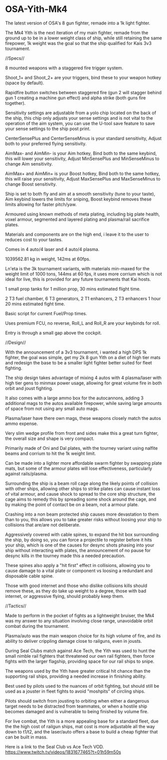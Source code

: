 # OSA-Yith-Mk4
The latest version of OSA's 8 gun fighter, remade into a 1k light fighter.

The Mk4 Yith is the next iteration of my main fighter, remade from the ground up to be in a lower weight class of ship, while still retaining the same firepower, 1k weight was the goal so that the ship qualified for Kais 3v3 tournament.

//Specs//

8 mounted weapons with a staggered fire trigger system.

Shoot_1+ and Shoot_2+ are your triggers, bind these to your weapon hotkey (space by default).

Rapidfire button switches between staggered fire (gun 2 will stagger behind gun 1 creating a machine gun effect) and alpha strike (both guns fire together).

Sensitivity settings are adjustable from a yolo chip located on the back of the ship, this chip only adjusts your sense settings and is not vital to the operation of the aim system, you can use the U-tool save feature to save your sense settings to the ship post print.

CenterSensePlus and CenterSenseMinus is your standard sensitivity, Adjust both to your preferred flying sensitivity.

AimMax- and AimMin- is your Aim hotkey, Bind both to the same keybind, this will lower your sensitivity, Adjust MinSensePlus and MinSenseMinus to change Aim sensitivity.

AimMax+ and AimMin+ is your Boost hotkey, Bind both to the same hotkey, this will raise your sensitivity, Adjust MaxSensePlus and MaxSenseMinus to change Boost sensitivity.

Ship is set to both fly and aim at a smooth sensitivity (tune to your taste), Aim keybind lowers the limits for sniping, Boost keybind removes these limits allowing for faster pitch/yaw.

Armoured using known methods of meta plating, including big plate health, voxel armour, segmented and layered plating and plasma/rail sacrifice plates.

Materials and components are on the high end, i leave it to the user to reduces cost to your tastes.

Comes in 4 auto/4 laser and 4 auto/4 plasma.

1039562.81 kg in weight, 142ms at 60fps.

Ln'eta is the 3k tournament variants, with materials min-maxed for the weight limit of 1000 tons, 144ms at 60 fps, it uses more corrium which is not ideal for live, this is provided for any future tournaments that Kai hosts.

1 small prop tanks for 1 million prop, 30 mins estimated flight time.

2 T3 fuel chamber, 6 T3 generators, 2 T1 enhancers, 2 T3 enhancers 1 hour 20 mins estimated fight time.

Basic script for current Fuel/Prop times.

Uses premium FCU, no reverse, Roll_L and Roll_R are your keybinds for roll.

Entry is through a small gap above the cockpit.

//Design//

With the announcement of a 3v3 tournament, i wanted a high DPS 1k fighter, the goal was simple, get my 2k 8 gun Yith on a diet of high tier mats and redesign the base to be a smaller light fighter better suited for fleet fighting.

The ship design takes advantage of mixing 4 autos with 4 plasma/laser with high tier gens to minmax power usage, allowing for great volume fire in both orbit and joust fighting.

It also comes with a large ammo box for the autocannons, adding 3 additional mags to the autos available firepower, while saving large amounts of space from not using any small auto mags.

Plasma/laser have there own mags, these weapons closely match the autos ammo expense.

Very slim wedge profile from front and sides make this a great turn fighter, the overall size and shape is very compact.

Primarily made of Oni and Dal plates, with the tourney variant using nalfite beams and corrium to hit the 1k weight limit.

Can be made into a lighter more affordable swarm fighter by swapping plate mats, but some of the armour plates will lose effectiveness, particularly against rails/plasma.

Surrounding the ship is a beam roll cage along the likely points of collision with other ships, allowing other ships to strike plates can cause instant loss of vital armour, and cause shock to spread to the core ship structure, the cage aims to remedy this by spreading some shock around the cage, and by making the point of contact be on a beam, not a armour plate.

Crashing into a non beam protected ship causes more devastation to them than to you, this allows you to take greater risks without loosing your ship to collisions that are/are not deliberate.

Aggressively covered with cable spines, to expand the hit box surrounding the ship, by doing so, you can force a projectile to register before it hits your ship, which is one of the causes for desync shots phasing into your ship without interacting with plates, the announcement of no pause for desync kills in the tourney made this a needed precaution.

These spines also apply a "hit first" effect in collisions, allowing you to cause damage to a vital plate or component vs loosing a redundant and disposable cable spine.

Those with good internet and those who dislike collisions kills should remove these, as they do take up weight to a degree, those with bad internet, or aggressive flying, should probably keep them.

//Tactics//

Made to perform in the pocket of fights as a lightweight bruiser, the Mk4 was my answer to any situation involving close range, unavoidable orbit combat during the tournament.

Plasma/auto was the main weapon choice for its high volume of fire, and its ability to deliver crippling damage close to railguns, even in jousts.

During Seal Clubs match against Ace Tech, the Yith was used to hunt the small nimble rail fighters that threatened our own rail fighters, then force fights with the larger flagship, providing space for our rail ships to snipe.

The weapons used by the Yith have greater critical hit chance than the supporting rail ships, providing a needed increase in finishing ability.

Best used by pilots used to the nuances of orbit fighting, but should still be used as a jouster in fleet fights to avoid "moshpits" of circling ships.

Pilots should switch from jousting to orbiting when either a dangerous target needs to be distracted from teammates, or when a hostile ship becomes damaged and is vulnerable to being finished by volume fire.

For live combat, the Yith is a more appealing base for a standard fleet, due the the high cost of railgun ships, mat cost is more adjustable all the way down to t1/t2, and the laser/auto offers a base to build a cheap fighter that can be built in mass.

Here is a link to the Seal Club vs Ace Tech VOD. https://www.twitch.tv/videos/1831677465?t=01h59m50s
